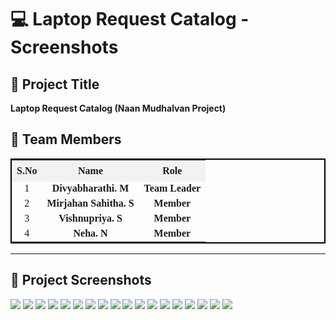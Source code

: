 # 💻 Laptop Request Catalog - Screenshots

## 📌 Project Title
**Laptop Request Catalog (Naan Mudhalvan Project)**

## 👥 Team Members

<table style="border:2px solid black; border-collapse:collapse; text-align:center; font-family:'Times New Roman', serif;">
  <tr style="background-color:#f2f2f2;">
    <th style="padding:8px;">S.No</th>
    <th style="padding:8px;">Name</th>
    <th style="padding:8px;">Role</th>
  </tr>
  <tr>
    <td>1</td>
    <td><b>Divyabharathi. M</b></td>
    <td><b>Team Leader</b></td>
  </tr>
  <tr>
    <td>2</td>
    <td><b>Mirjahan Sahitha. S</b></td>
    <td><b>Member</b></td>
  </tr>
  <tr>
    <td>3</td>
    <td><b>Vishnupriya. S</b></td>
    <td><b>Member</b></td>
  </tr>
  <tr>
    <td>4</td>
    <td><b>Neha. N</b></td>
    <td><b>Member</b></td>
  </tr>
</table>

---

## 📸 Project Screenshots  

<img src="./Screenshot_2025-09-05-14-46-34-889_com.android.chrome-edit.jpg">  
<img src="./Screenshot_2025-09-05-14-46-49-702_com.android.chrome-edit.jpg">  
<img src="./Screenshot_2025-09-05-14-47-08-313_com.android.chrome-edit.jpg">  
<img src="./IMG_20250905_151615.jpg">  
<img src="./IMG_20250905_151643.jpg">  
<img src="./IMG_20250905_151701.jpg">  
<img src="./IMG_20250905_151721.jpg">  
<img src="./IMG_20250905_151735.jpg">  
<img src="./IMG_20250905_151749.jpg">  
<img src="./IMG_20250905_151805.jpg">  
<img src="./IMG_20250905_151818.jpg">  
<img src="./IMG_20250905_151831.jpg">  
<img src="./IMG_20250905_151905.jpg">  
<img src="./IMG_20250905_152003.jpg">  
<img src="./IMG_20250905_152028.jpg">  
<img src="./IMG_20250905_152043.jpg">  
<img src="./IMG_20250905_152055.jpg">  
<img src="./Screenshot_2025-09-05-14-47-45-116_com.android.chrome-edit.jpg">
